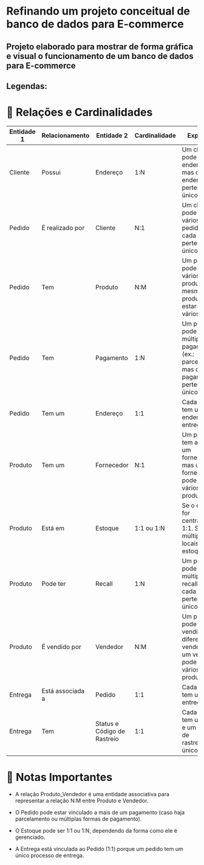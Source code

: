 # Refinando um projeto conceitual de banco de dados para E-commerce

## Projeto elaborado para mostrar de forma gráfica e visual o funcionamento de um banco de dados para E-commerce

## Legendas:

# 📌 Relações e Cardinalidades

|Entidade 1| Relacionamento | Entidade 2                     |Cardinalidade|	                                   Explicação                                                            |
|----------|----------------|--------------------------------|-------------|-----------------------------------------------------------------------------------------------------------|
| Cliente	 |    Possui	    | Endereço	                     |    1:N	     | Um cliente pode ter vários endereços, mas cada endereço pertence a um único cliente                       |
| Pedido	 |É realizado por | Cliente	                       |    N:1	     | Um cliente pode fazer vários pedidos, mas cada pedido pertence a um único cliente                         |
| Pedido	 |    Tem	        | Produto	                       |    N:M	     | Um pedido pode conter vários produtos, e um mesmo produto pode estar em vários pedidos                    |
| Pedido	 |    Tem	        | Pagamento                      |    1:N	     | Um pedido pode ter múltiplos pagamentos (ex.: parcelamento), mas cada pagamento pertence a um único pedido|
| Pedido	 |    Tem um      | Endereço                       |    1:1	     | Cada pedido tem um único endereço de entrega                                                              |
| Produto	 |    Tem um	    | Fornecedor                     |	   N:1	   | Um produto tem apenas um fornecedor, mas um fornecedor pode fornecer vários produtos                      |
| Produto	 |    Está em     | Estoque	                       | 1:1 ou 1:N	 | Se o estoque for centralizado, é 1:1. Se houver múltiplos locais de estoque, é 1:N                        |
| Produto	 |    Pode ter	  | Recall	                       |    1:N	     | Um produto pode ter múltiplos recalls, mas cada recall pertence a um único produto                        |
| Produto	 | É vendido por	| Vendedor	                     |    N:M	     | Um produto pode ser vendido por diferentes vendedores, e um vendedor pode vender vários produtos          |
| Entrega	 |Está associada a|	Pedido	                       |    1:1	     | Cada pedido tem uma única entrega                                                                         |
| Entrega	 |     Tem	      | Status e Código de Rastreio    |    1:1	     | Cada entrega tem um status e um código de rastreamento único                                              |
                                    
# 📝 Notas Importantes

- A relação Produto_Vendedor é uma entidade associativa para representar a relação N:M entre Produto e Vendedor.

- O Pedido pode estar vinculado a mais de um pagamento (caso haja parcelamento ou múltiplas formas de pagamento).

- O Estoque pode ser 1:1 ou 1:N, dependendo da forma como ele é gerenciado.

- A Entrega está vinculada ao Pedido (1:1) porque um pedido tem um único processo de entrega.
